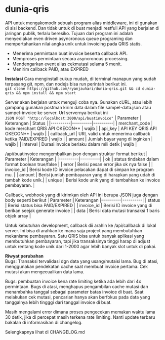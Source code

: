 # dunia-qris
API untuk mengakomodir sebuah program alias middleware, ini di gunakan di sisi backend. Dan tidak untuk di buat menjadi restfull API yang berjalan di jaringan publik, terlalu beresiko. 
Tujuan dari program ini adalah menyediakan even driven asyncronous queue programing dan mempertahankan nilai angka unik untuk invoicing pada QRIS statis. 
- Menerima permintaan buat invoice beserta callback API.
- Memproses permintaan secara asyncronous processing.
- Mendengarkan event alias cekmutasi selama 5 menit.
- Menirim callback PAID, atau EXPIRED


**Instalasi**
Cara menginstall cukup mudah, di terminal manapun yang sudah terpasang git, npm, dan nodejs bisa run perintah berikut ini.\
``git clone https://github.com/ryanjauhari/dunia-qris.git && cd dunia-qris && npm install && npm start``

Server akan berjalan untuk menguji coba nya. Gunakan cURL, atau lebih gampang gunakan postman kirim data dalam file sampel-data.json atau sampel-invoice ke server. 
Url servernya berikut ini \
``JSON POST "http://localhost:3000/api/buatinvoice"``
| Parameter | Keterangan | Status |
|----------|----------|----------|
| merchant_code | kode merchant QRIS API OKECON** | wajib |
| api_key | API KEY QRIS API OKECON** | wajib |
| callback_url | URL valid untuk menerima callback ketika PAID/EXPIRED | wajib |
| amount | Jumlah bayar yang di inginkan | wajib |
| interval | Durasi invoice berlaku dalam mili detik | wajib |



/api/buatinvoice mengembalikan json dengan struktur format berikut
| Parameter | Keterangan |
|----------|----------|
| ok | status tindakan dalam format boolean true/false |
| error | Berisi pesan error jika ok nya false |
| invoice_id | Berisi kode ID invoice pelacakan dapat di simpan ke program mu. |
| amount | Berisi jumlah pembayaran yang di harapkan yang udah di tambah kode unik.|
| unique | Berisi kode unik yang di tambahkan ke invoice pembayaran. |


Callback, webhook yang di kirimkan oleh API ini berupa JSON juga dengan body seperti berikut
| Parameter | Keterangan 
|----------|----------|
| status | Berisi status bisa PAID/EXPIRED |
| invoice_id | Berisi ID invoice yang di berikan seejak generate invoice |
| data | Berisi data mutasi transaksi 1 baris objek array |


Untuk kebutuhan development, callback dii arahin ke /api/callback di lokal server. Ini bisa di arahkan ke mana saja project yang membutuhkan
mekanisme pembayaran. Satu QRIS bisa untuk banyak aplikasi yang membutuhkan pembayaran, tapi jika transaksinya tinggi harap di adjust untuk rentang kode unik dari 1-2000 agar lebih banyak slot untuk di pakai.


**Riwyat perubahan**\
Bugs: Transaksi tervalidasi dgn data yang usang/mutaisi lama.
Bug di atasi, menggunakan pendekatan cache  saat membuat invoice pertama. Cek mutasi akan mengecualikan data lama.

Bugs: pembuatan invoice kena rate limiting ketika ada lebih dari 4x permintaan.
Bugs di atasi, menghapus pengambilan cache mutasi dan menambahka tanggal sebagai parameter batas invoice di buat. Saat melakukan cek mutasi, pencarian hanya akan berfokus pada data yang tanggalnya lebih tingggi dari tanggal invoice di buat. 

Masih mengalami error dimana proses pengecekan memakan waktu lama 30 detik, jika di percepat masih terkena rate limiting. 
Nanti update terbaru bakalan di informasikan di changelog.

Selengkapnya lihat di CHANGELOG.md